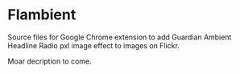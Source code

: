 Flambient
=========

Source files for Google Chrome extension to add Guardian Ambient Headline Radio pxl image effect to images on Flickr.

Moar decription to come.